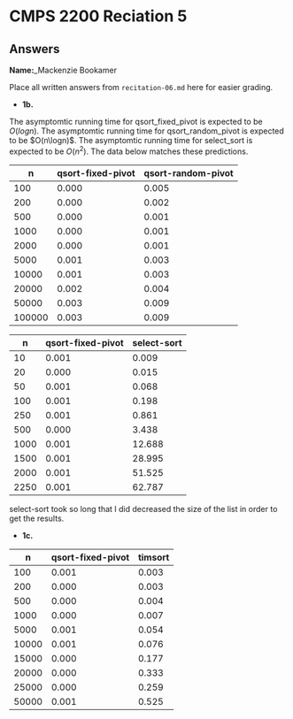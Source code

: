 # CMPS 2200 Reciation 5
## Answers

**Name:**_Mackenzie Bookamer


Place all written answers from `recitation-06.md` here for easier grading.







- **1b.**

The asymptomtic running time for qsort_fixed_pivot is expected to be $O(logn)$.
The asymptomtic running time for qsort_random_pivot is expected to be $O(n\logn)$.
The asymptomtic running time for select_sort is expected to be $O(n^2)$.
The data below matches these predictions. 

|      n |   qsort-fixed-pivot |   qsort-random-pivot |
|--------|---------------------|----------------------|
|    100 |               0.000 |                0.005 |
|    200 |               0.000 |                0.002 |
|    500 |               0.000 |                0.001 |
|   1000 |               0.000 |                0.001 |
|   2000 |               0.000 |                0.001 |
|   5000 |               0.001 |                0.003 |
|  10000 |               0.001 |                0.003 |
|  20000 |               0.002 |                0.004 |
|  50000 |               0.003 |                0.009 |
| 100000 |               0.003 |                0.009 |

|    n |   qsort-fixed-pivot |   select-sort |
|------|---------------------|---------------|
|   10 |               0.001 |         0.009 |
|   20 |               0.000 |         0.015 |
|   50 |               0.001 |         0.068 |
|  100 |               0.001 |         0.198 |
|  250 |               0.001 |         0.861 |
|  500 |               0.000 |         3.438 |
| 1000 |               0.001 |        12.688 |
| 1500 |               0.001 |        28.995 |
| 2000 |               0.001 |        51.525 |
| 2250 |               0.001 |        62.787 |

select-sort took so long that I did decreased the size of the list in order to get the results. 




- **1c.**



|     n |   qsort-fixed-pivot |   timsort |
|-------|---------------------|-----------|
|   100 |               0.001 |     0.003 |
|   200 |               0.000 |     0.003 |
|   500 |               0.000 |     0.004 |
|  1000 |               0.000 |     0.007 |
|  5000 |               0.001 |     0.054 |
| 10000 |               0.001 |     0.076 |
| 15000 |               0.000 |     0.177 |
| 20000 |               0.000 |     0.333 |
| 25000 |               0.000 |     0.259 |
| 50000 |               0.001 |     0.525 |
